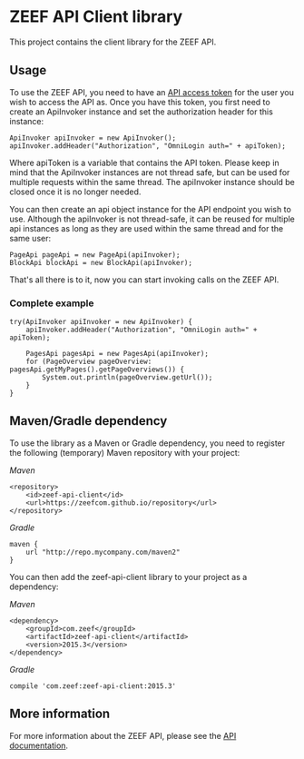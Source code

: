 ZEEF API Client library
=====================

This project contains the client library for the ZEEF API.

Usage
---------------------
To use the ZEEF API, you need to have an [API access token](https://zeef.io/docs/api/#api_authentication) for the user you wish to access the API as. Once you have this token, you first need to create an ApiInvoker instance and set the authorization header for this instance:

    ApiInvoker apiInvoker = new ApiInvoker();
    apiInvoker.addHeader("Authorization", "OmniLogin auth=" + apiToken);

Where apiToken is a variable that contains the API token. Please keep in mind that the ApiInvoker instances are not thread safe, but can be used for multiple requests within the same thread. The apiInvoker instance should be closed once it is no longer needed. 

You can then create an api object instance for the API endpoint you wish to use. Although the apiInvoker is not thread-safe, it can be reused for multiple api instances as long as they are used within the same thread and for the same user:

    PageApi pageApi = new PageApi(apiInvoker);
    BlockApi blockApi = new BlockApi(apiInvoker);
    
That's all there is to it, now you can start invoking calls on the ZEEF API.


### Complete example ###

    try(ApiInvoker apiInvoker = new ApiInvoker) {
        apiInvoker.addHeader("Authorization", "OmniLogin auth=" + apiToken);
        
        PagesApi pagesApi = new PagesApi(apiInvoker);
        for (PageOverview pageOverview: pagesApi.getMyPages().getPageOverviews()) {
            System.out.println(pageOverview.getUrl());
        }
    }

Maven/Gradle dependency
---------------------
To use the library as a Maven or Gradle dependency, you need to register the following (temporary) Maven repository with your project:

*Maven*

    <repository>
	    <id>zeef-api-client</id>
	    <url>https://zeefcom.github.io/repository</url>
	</repository>
	
*Gradle*

    maven {
        url "http://repo.mycompany.com/maven2"
    }
    
You can then add the zeef-api-client library to your project as a dependency:

*Maven*

    <dependency>
        <groupId>com.zeef</groupId>
        <artifactId>zeef-api-client</artifactId>
        <version>2015.3</version>
    </dependency>

*Gradle*

    compile 'com.zeef:zeef-api-client:2015.3'

More information
---------------------

For more information about the ZEEF API, please see the [API documentation](https://zeef.io/docs/api/).

